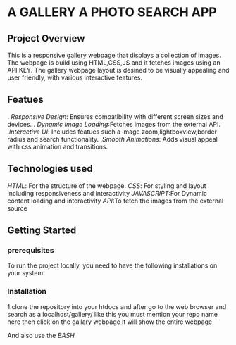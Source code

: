 # A GALLERY A PHOTO SEARCH APP
## Project Overview

This is a responsive gallery webpage that displays a collection of images.
The webpage is build using HTML,CSS,JS and it fetches images using an API KEY.
The gallery webpage layout is desined to be visually appealing and user friendly, with various interactive features.

## Featues
. *Responsive Design*: Ensures compatibility with different screen sizes and devices.
. *Dynamic Image Loading*:Fetches images from the external API.
.*Interactive UI*: Includes featues such a image zoom,lightboxview,border radius and search functionality.
.*Smooth Animations*: Adds visual appeal with css animation and transitions.

## Technologies used
 *HTML*: For the structure of the webpage.
 *CSS*: For styling and layout including responsiveness and interactivity
 *JAVASCRIPT*:For Dynamic content loading and interactivity
 *API*:To fetch the images from the external source

 ## Getting Started
  ### prerequisites
  To run the project locally, you need to have the following installations on your system:

  ### Installation
  1.clone the repository into your htdocs and after
  go to the web browser and search as a localhost/gallery/ like this you must mention your repo name here then click on the gallary webpage it will show the entire webpage

  And also use the *BASH*  
